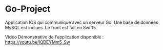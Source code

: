 # Go-Project
Application IOS qui communique avec un serveur Go. Une base de données MySQL est inclues. Le front est fait en Swift5

Vidéo Démonstrative de l'application disponible : https://youtu.be/IQDEYMm5_Sw
